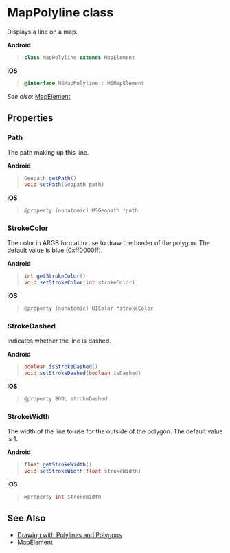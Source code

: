 
# MapPolyline class

Displays a line on a map.

**Android**

>```java
> class MapPolyline extends MapElement
>```

**iOS**

>```objectivec
> @interface MSMapPolyline : MSMapElement
>```

_See also:_ [MapElement](mapelement-class.md)


## Properties

### Path

The path making up this line.

**Android**

>```java
> Geopath getPath()
> void setPath(Geopath path)
>```

**iOS**

>```objectivec
> @property (nonatomic) MSGeopath *path  
>```

### StrokeColor

The color in ARGB format to use to draw the border of the polygon. The default value is blue (0xff0000ff).

**Android**

>```java
> int getStrokeColor()  
> void setStrokeColor(int strokeColor)
>```

**iOS**

>```objectivec
> @property (nonatomic) UIColor *strokeColor
>```  

### StrokeDashed

Indicates whether the line is dashed.

**Android**

>```java
> boolean isStrokeDashed()
> void setStrokeDashed(boolean isDashed)
>```

**iOS**

>```objectivec
> @property BOOL strokeDashed
>```  

### StrokeWidth

The width of the line to use for the outside of the polygon. The default value is 1.

**Android**

>```java
> float getStrokeWidth()  
> void setStrokeWidth(float strokeWidth)
>```

**iOS**

>```objectivec
> @property int strokeWidth
>```  

## See Also

* [Drawing with Polylines and Polygons](../map-control-concepts/map-polylines-and-polygons.md)
* [MapElement](mapelement-class.md)
